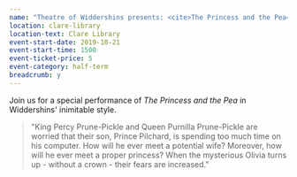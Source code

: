 ```yaml
---
name: "Theatre of Widdershins presents: <cite>The Princess and the Pea</cite>"
location: clare-library
location-text: Clare Library
event-start-date: 2019-10-21
event-start-time: 1500
event-ticket-price: 5
event-category: half-term
breadcrumb: y
---
```


Join us for a special performance of <cite>The Princess and the Pea</cite> in Widdershins' inimitable style.

> "King Percy Prune-Pickle and Queen Purnilla Prune-Pickle are worried that their son, Prince Pilchard, is spending too much time on his computer. How will he ever meet a potential wife? Moreover, how will he ever meet a proper princess? When the mysterious Olivia turns up - without a crown - their fears are increased."
